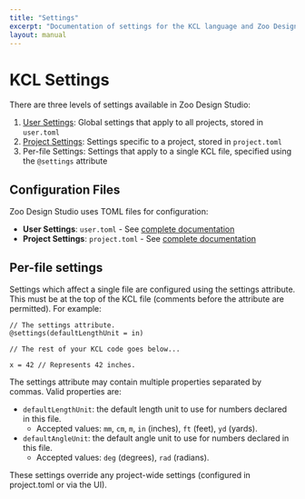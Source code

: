```yaml
---
title: "Settings"
excerpt: "Documentation of settings for the KCL language and Zoo Design Studio."
layout: manual
---
```


# KCL Settings

There are three levels of settings available in Zoo Design Studio:

1. [User Settings](/docs/kcl-lang/settings/user): Global settings that apply to all projects, stored in `user.toml`
2. [Project Settings](/docs/kcl-lang/settings/project): Settings specific to a project, stored in `project.toml`
3. Per-file Settings: Settings that apply to a single KCL file, specified using the `@settings` attribute

## Configuration Files

Zoo Design Studio uses TOML files for configuration:

* **User Settings**: `user.toml` - See [complete documentation](/docs/kcl-lang/settings/user)
* **Project Settings**: `project.toml` - See [complete documentation](/docs/kcl-lang/settings/project)

## Per-file settings

Settings which affect a single file are configured using the settings attribute.
This must be at the top of the KCL file (comments before the attribute are permitted).
For example:

```kcl
// The settings attribute.
@settings(defaultLengthUnit = in)

// The rest of your KCL code goes below...

x = 42 // Represents 42 inches.
```

The settings attribute may contain multiple properties separated by commas.
Valid properties are:

- `defaultLengthUnit`: the default length unit to use for numbers declared in this file.
  - Accepted values: `mm`, `cm`, `m`, `in` (inches), `ft` (feet), `yd` (yards).
- `defaultAngleUnit`: the default angle unit to use for numbers declared in this file.
  - Accepted values: `deg` (degrees), `rad` (radians).

These settings override any project-wide settings (configured in project.toml or via the UI).
